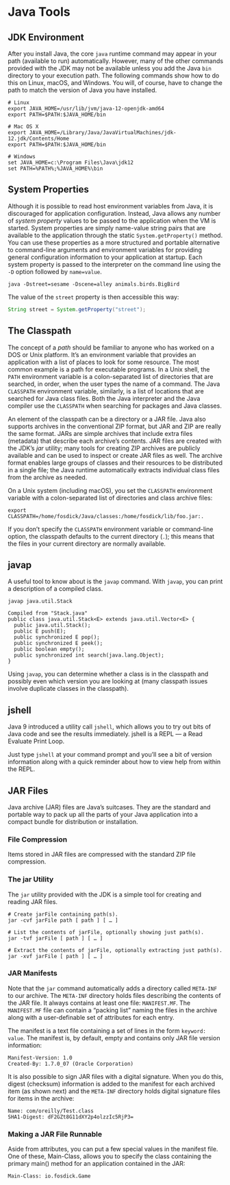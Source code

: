 # Java Tools

## JDK Environment

After you install Java, the core `java` runtime command may appear in your path (available to run) automatically. However, many of the other commands provided with the JDK may not be available unless you add the Java `bin` directory to your execution path. The following commands show how to do this on Linux, macOS, and Windows. You will, of course, have to change the path to match the version of Java you have installed.

```shell
# Linux
export JAVA_HOME=/usr/lib/jvm/java-12-openjdk-amd64
export PATH=$PATH:$JAVA_HOME/bin

# Mac OS X
export JAVA_HOME=/Library/Java/JavaVirtualMachines/jdk-12.jdk/Contents/Home
export PATH=$PATH:$JAVA_HOME/bin

# Windows
set JAVA_HOME=c:\Program Files\Java\jdk12
set PATH=%PATH%;%JAVA_HOME%\bin
```

## System Properties

Although it is possible to read host environment variables from Java, it is discouraged for application configuration. Instead, Java allows any number of _system property_ values to be passed to the application when the VM is started. System properties are simply name-value string pairs that are available to the application through the static `System.getProperty()` method. You can use these properties as a more structured and portable alternative to command-line arguments and environment variables for providing general configuration information to your application at startup. Each system property is passed to the interpreter on the command line using the `-D` option followed by `name=value`.

```shell
java -Dstreet=sesame -Dscene=alley animals.birds.BigBird
```

The value of the `street` property is then accessible this way:

```java
String street = System.getProperty("street");
```

## The Classpath

The concept of a _path_ should be familiar to anyone who has worked on a DOS or Unix platform. It’s an environment variable that provides an application with a list of places to look for some resource. The most common example is a path for executable programs. In a Unix shell, the `PATH` environment variable is a colon-separated list of directories that are searched, in order, when the user types the name of a command. The Java `CLASSPATH` environment variable, similarly, is a list of locations that are searched for Java class files. Both the Java interpreter and the Java compiler use the `CLASSPATH` when searching for packages and Java classes.

An element of the classpath can be a directory or a JAR file. Java also supports archives in the conventional ZIP format, but JAR and ZIP are really the same format. JARs are simple archives that include extra files (metadata) that describe each archive’s contents. JAR files are created with the JDK’s _jar_ utility; many tools for creating ZIP archives are publicly available and can be used to inspect or create JAR files as well. The archive format enables large groups of classes and their resources to be distributed in a single file; the Java runtime automatically extracts individual class files from the archive as needed.

On a Unix system (including macOS), you set the `CLASSPATH` environment variable with a colon-separated list of directories and class archive files:

```shell
export CLASSPATH=/home/fosdick/Java/classes:/home/fosdick/lib/foo.jar:.
```

If you don’t specify the `CLASSPATH` environment variable or command-line option, the classpath defaults to the current directory (`.`); this means that the files in your current directory are normally available.

## javap

A useful tool to know about is the `javap` command. With `javap`, you can print a description of a compiled class.

```shell
javap java.util.Stack

Compiled from "Stack.java"
public class java.util.Stack<E> extends java.util.Vector<E> {
  public java.util.Stack();
  public E push(E);
  public synchronized E pop();
  public synchronized E peek();
  public boolean empty();
  public synchronized int search(java.lang.Object);
}
```

Using `javap`, you can determine whether a class is in the classpath and possibly even which version you are looking at (many classpath issues involve duplicate classes in the classpath).

## jshell

Java 9 introduced a utility call `jshell`, which allows you to try out bits of Java code and see the results immediately. jshell is a REPL — a Read Evaluate Print Loop.

Just type `jshell` at your command prompt and you’ll see a bit of version information along with a quick reminder about how to view help from within the REPL.

## JAR Files

Java archive (JAR) files are Java’s suitcases. They are the standard and portable way to pack up all the parts of your Java application into a compact bundle for distribution or installation.

### File Compression

Items stored in JAR files are compressed with the standard ZIP file compression.

### The jar Utility

The `jar` utility provided with the JDK is a simple tool for creating and reading JAR files.

```shell
# Create jarFile containing path(s).
jar -cvf jarFile path [ path ] [ … ]

# List the contents of jarFile, optionally showing just path(s).
jar -tvf jarFile [ path ] [ … ]

# Extract the contents of jarFile, optionally extracting just path(s).
jar -xvf jarFile [ path ] [ … ]
```

### JAR Manifests

Note that the `jar` command automatically adds a directory called `META-INF` to our archive. The `META-INF` directory holds files describing the contents of the JAR file. It always contains at least one file: `MANIFEST.MF`. The `MANIFEST.MF` file can contain a “packing list” naming the files in the archive along with a user-definable set of attributes for each entry.

The manifest is a text file containing a set of lines in the form `keyword: value`. The manifest is, by default, empty and contains only JAR file version information:

```
Manifest-Version: 1.0
Created-By: 1.7.0_07 (Oracle Corporation)
```

It is also possible to sign JAR files with a digital signature. When you do this, digest (checksum) information is added to the manifest for each archived item (as shown next) and the `META-INF` directory holds digital signature files for items in the archive:

```
Name: com/oreilly/Test.class
SHA1-Digest: dF2GZt8G11dXY2p4olzzIc5RjP3=
```

### Making a JAR File Runnable

Aside from attributes, you can put a few special values in the manifest file. One of these, Main-Class, allows you to specify the class containing the primary main() method for an application contained in the JAR:

```
Main-Class: io.fosdick.Game
```
